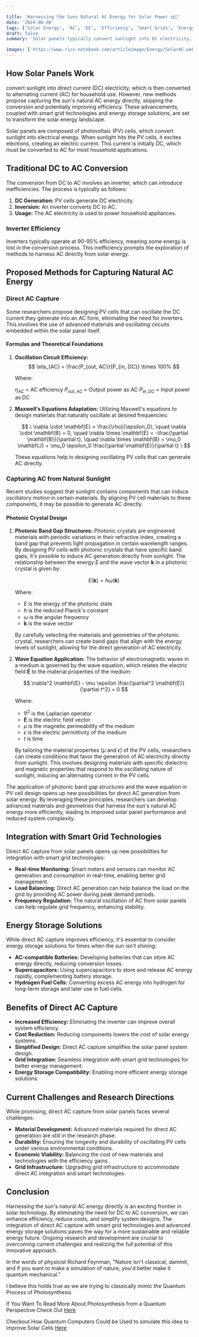 ```yaml
---

title: 'Harnessing the Suns Natural AC Energy for Solar Power 🌞🔌'
date: '2024-06-30'
tags: ['Solar Energy', 'AC', 'DC', 'Efficiency', 'Smart Grids', 'Energy Storage']
draft: false
summary: 'Solar panels typically convert sunlight into DC electricity, which is then converted to AC for household use. However, capturing the suns natural AC energy directly could enhance efficiency. Learn about the proposed methods, their benefits, and how they integrate with smart grid technologies and energy storage solutions.'

images: ['https://www.rics-notebook.com/articleimage/Energy/SolarAC.webp']
---
```


## How Solar Panels Work 

convert sunlight into direct current (DC) electricity, which is then converted to alternating current (AC) for household use. However, new methods propose capturing the sun's natural AC energy directly, skipping the conversion and potentially improving efficiency. These advancements, coupled with smart grid technologies and energy storage solutions, are set to transform the solar energy landscape.

Solar panels are composed of photovoltaic (PV) cells, which convert sunlight into electrical energy. When sunlight hits the PV cells, it excites electrons, creating an electric current. This current is initially DC, which must be converted to AC for most household applications.

## Traditional DC to AC Conversion

The conversion from DC to AC involves an inverter, which can introduce inefficiencies. The process is typically as follows:

1. **DC Generation:** PV cells generate DC electricity.  
2. **Inversion:** An inverter converts DC to AC.
3. **Usage:** The AC electricity is used to power household appliances.

### Inverter Efficiency

Inverters typically operate at 90-95% efficiency, meaning some energy is lost in the conversion process. This inefficiency prompts the exploration of methods to harness AC directly from solar energy.

## Proposed Methods for Capturing Natural AC Energy

### Direct AC Capture

Some researchers propose designing PV cells that can oscillate the DC current they generate into an AC form, eliminating the need for inverters. This involves the use of advanced materials and oscillating circuits embedded within the solar panel itself.

#### Formulas and Theoretical Foundations

1. **Oscillation Circuit Efficiency:**  
   $$
    \eta_{AC} = \frac{P_{out, AC}}{P_{in, DC}} \times 100%
    $$

    Where:

    $\eta_{AC}$ = AC efficiency
    $P_{out, AC}$ = Output power as AC
    $P_{in, DC}$ = Input power as DC

2. **Maxwell's Equations Adaptation:**
   Utilizing Maxwell's equations to design materials that naturally oscillate at desired frequencies:
   
   $$
   \
   \nabla \cdot \mathbf{E} = \frac{\rho}{\epsilon_0}, \quad \nabla \cdot \mathbf{B} = 0, \quad \nabla \times \mathbf{E} = -\frac{\partial \mathbf{B}}{\partial t}, \quad \nabla \times \mathbf{B} = \mu_0 \mathbf{J} + \mu_0 \epsilon_0 \frac{\partial \mathbf{E}}{\partial t}
   \
   $$

   These equations help in designing oscillating PV cells that can generate AC directly.

### Capturing AC from Natural Sunlight

Recent studies suggest that sunlight contains components that can induce oscillatory motion in certain materials. By aligning PV cell materials to these components, it may be possible to generate AC directly.

#### Photonic Crystal Design  

1. **Photonic Band Gap Structures:**
   Photonic crystals are engineered materials with periodic variations in their refractive index, creating a band gap that prevents light propagation in certain wavelength ranges. By designing PV cells with photonic crystals that have specific band gaps, it's possible to induce AC generation directly from sunlight. The relationship between the energy $E$ and the wave vector $\mathbf{k}$ in a photonic crystal is given by:

   $$
   E(\mathbf{k}) = \hbar \omega(\mathbf{k})
   $$

   Where:
   - $E$ is the energy of the photonic state
   - $\hbar$ is the reduced Planck's constant
   - $\omega$ is the angular frequency
   - $\mathbf{k}$ is the wave vector

   By carefully selecting the materials and geometries of the photonic crystal, researchers can create band gaps that align with the energy levels of sunlight, allowing for the direct generation of AC electricity.

2. **Wave Equation Application:**
   The behavior of electromagnetic waves in a medium is governed by the wave equation, which relates the electric field $\mathbf{E}$ to the material properties of the medium:

   $$
   \nabla^2 \mathbf{E} - \mu \epsilon \frac{\partial^2 \mathbf{E}}{\partial t^2} = 0
   $$

   Where:
   - $\nabla^2$ is the Laplacian operator
   - $\mathbf{E}$ is the electric field vector
   - $\mu$ is the magnetic permeability of the medium
   - $\epsilon$ is the electric permittivity of the medium
   - $t$ is time

   By tailoring the material properties ($\mu$ and $\epsilon$) of the PV cells, researchers can create conditions that favor the generation of AC electricity directly from sunlight. This involves designing materials with specific dielectric and magnetic properties that respond to the oscillating nature of sunlight, inducing an alternating current in the PV cells.

The application of photonic band gap structures and the wave equation in PV cell design opens up new possibilities for direct AC generation from solar energy. By leveraging these principles, researchers can develop advanced materials and geometries that harness the sun's natural AC energy more efficiently, leading to improved solar panel performance and reduced system complexity.

## Integration with Smart Grid Technologies

Direct AC capture from solar panels opens up new possibilities for integration with smart grid technologies:

- **Real-time Monitoring:** Smart meters and sensors can monitor AC generation and consumption in real-time, enabling better grid management.
- **Load Balancing:** Direct AC generation can help balance the load on the grid by providing AC power during peak demand periods.
- **Frequency Regulation:** The natural oscillation of AC from solar panels can help regulate grid frequency, enhancing stability.

## Energy Storage Solutions

While direct AC capture improves efficiency, it's essential to consider energy storage solutions for times when the sun isn't shining:

- **AC-compatible Batteries:** Developing batteries that can store AC energy directly, reducing conversion losses.
- **Supercapacitors:** Using supercapacitors to store and release AC energy rapidly, complementing battery storage.
- **Hydrogen Fuel Cells:** Converting excess AC energy into hydrogen for long-term storage and later use in fuel cells.

## Benefits of Direct AC Capture

- **Increased Efficiency:** Eliminating the inverter can improve overall system efficiency.
- **Cost Reduction:** Reducing components lowers the cost of solar energy systems.  
- **Simplified Design:** Direct AC capture simplifies the solar panel system design.
- **Grid Integration:** Seamless integration with smart grid technologies for better energy management.
- **Energy Storage Compatibility:** Enabling more efficient energy storage solutions.

## Current Challenges and Research Directions

While promising, direct AC capture from solar panels faces several challenges:

- **Material Development:** Advanced materials required for direct AC generation are still in the research phase.
- **Durability:** Ensuring the longevity and durability of oscillating PV cells under various environmental conditions.  
- **Economic Viability:** Balancing the cost of new materials and technologies with the efficiency gains.
- **Grid Infrastructure:** Upgrading grid infrastructure to accommodate direct AC integration and smart technologies.

## Conclusion

Harnessing the sun's natural AC energy directly is an exciting frontier in solar technology. By eliminating the need for DC to AC conversion, we can enhance efficiency, reduce costs, and simplify system designs. The integration of direct AC capture with smart grid technologies and advanced energy storage solutions paves the way for a more sustainable and reliable energy future. Ongoing research and development are crucial to overcoming current challenges and realizing the full potential of this innovative approach.

In the words of physicist Richard Feynman, "Nature isn't classical, dammit, and if you want to make a simulation of nature, you'd better make it quantum mechanical."

I believe this holds true as we are trying to classically mimic the Quantum Process of Photosynthesis 

If You Want To Read More About Photosynthesis from a Quantum Perspective Check Out 
[Here](https://www.rics-notebook.com/blog/Physics/QPhotosynthesis)

Checkout How Quantum Computers Could be Used to simulate this idea to improve Solar Cells
[Here](https://www.rics-notebook.com/blog/Physics/QCSolarAC)